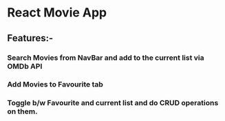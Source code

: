 # React Movie App
## Features:-
### Search Movies from NavBar and add to the current list via OMDb API
### Add Movies to Favourite tab
### Toggle b/w Favourite and current list and do CRUD operations on them.